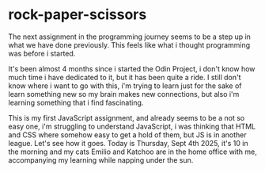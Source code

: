 # rock-paper-scissors

<p>The next assignment in the programming journey seems to be a step up 
in what we have done previously. This feels like what i thought programming was
before i started.</p>

<p>It's been almost 4 months since i started the Odin Project, i don't know how much time i have dedicated to it, but it has been quite a ride. I still don't know where i want to go with this, i'm trying to learn just for the sake of learn something new so my brain makes new connections, but also i'm learning something that i find fascinating.</p>

<p>This is my first JavaScript assignment, and already seems to be a not so easy one, i'm struggling to understand JavaScript, i was thinking that HTML and CSS where somehow easy to get a hold of them, but JS is in another league. Let's see how it goes. Today is Thursday, Sept 4th 2025, it's 10 in the morning and my cats Emilio and Katchoo are in the home office with me, accompanying my learning while napping under the sun.</p>
